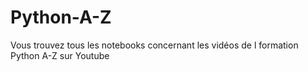 # Python-A-Z
Vous trouvez tous les notebooks concernant les vidéos de l formation Python A-Z sur Youtube
